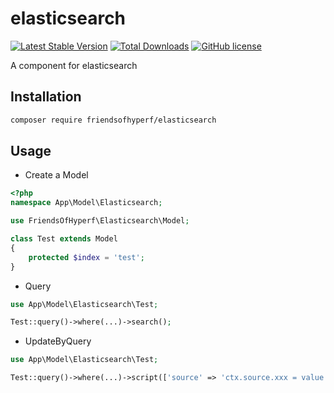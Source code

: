# elasticsearch

[![Latest Stable Version](https://poser.pugx.org/friendsofhyperf/elasticsearch/version.png)](https://packagist.org/packages/friendsofhyperf/elasticsearch)
[![Total Downloads](https://poser.pugx.org/friendsofhyperf/elasticsearch/d/total.png)](https://packagist.org/packages/friendsofhyperf/elasticsearch)
[![GitHub license](https://img.shields.io/github/license/friendsofhyperf/elasticsearch)](https://github.com/friendsofhyperf/elasticsearch)

A component for elasticsearch

## Installation

```bash
composer require friendsofhyperf/elasticsearch
```

## Usage

- Create a Model

```php
<?php
namespace App\Model\Elasticsearch;

use FriendsOfHyperf\Elasticsearch\Model;

class Test extends Model
{
    protected $index = 'test';
}
```

- Query

```php
use App\Model\Elasticsearch\Test;

Test::query()->where(...)->search();
```

- UpdateByQuery

```php
use App\Model\Elasticsearch\Test;

Test::query()->where(...)->script(['source' => 'ctx.source.xxx = value'])->updateByQuery();
```
